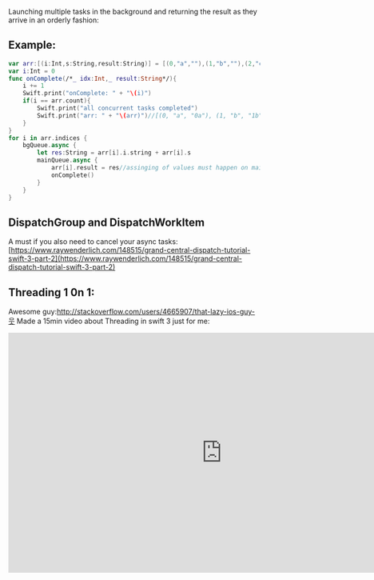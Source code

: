 Launching multiple tasks in the background and returning the result as they arrive in an orderly fashion:<!--more--> 

## Example:

```swift
var arr:[(i:Int,s:String,result:String)] = [(0,"a",""),(1,"b",""),(2,"c",""),(3,"d","")]
var i:Int = 0
func onComplete(/*_ idx:Int,_ result:String*/){
    i += 1
    Swift.print("onComplete: " + "\(i)")
    if(i == arr.count){
        Swift.print("all concurrent tasks completed")
        Swift.print("arr: " + "\(arr)")//[(0, "a", "0a"), (1, "b", "1b"), (2, "c", "2c"), (3, "d", "3d")]
    }
}
for i in arr.indices {
    bgQueue.async {
        let res:String = arr[i].i.string + arr[i].s
        mainQueue.async {
            arr[i].result = res//assinging of values must happen on mainThread
            onComplete()
        }
    }
}
```

## DispatchGroup and DispatchWorkItem

A must if you also need to cancel your async tasks: [https://www.raywenderlich.com/148515/grand-central-dispatch-tutorial-swift-3-part-2](https://www.raywenderlich.com/148515/grand-central-dispatch-tutorial-swift-3-part-2) 


## Threading 1 0n 1:

Awesome guy:http://stackoverflow.com/users/4665907/that-lazy-ios-guy-웃 Made a 15min video about Threading in swift 3 just for me: 

<iframe width="854" height="480" src="https://www.youtube.com/embed/YhZahnTiA8U" frameborder="0" allowfullscreen></iframe>